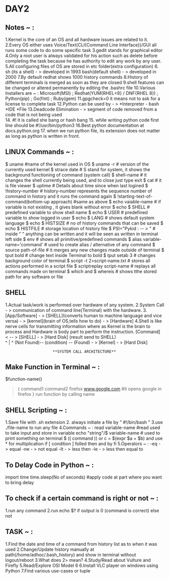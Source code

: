 # DAY2
## Notes ~ :
  1.Kernel is the core of an OS and all hardware issues are related to it.
  2.Every OS either uses Voice/Text(CLI{Command Line Interface})/GUI all runs some code to do some specific task
  3.gedit stands for graphical editor
  4.Only a root user is always validated for his action such as delete before completing the task because he has authority to edit any work by any user.
  5.All configuring files of OS are stored in etc folder(extra configuration)
  6. sh (its a shell) - > developed in 1993   bash(default shell) - > developed in 2000
  7.By default redhat shows 1000 history commands
  8.History of different terminals is merged as soon as they are closed
  9.shell features can be changed or altered permanently by editing the .bashrc file
  10.Various Installers are ~ :
    Microsoft(MSI) ; Redhat(YUM{RHEL<8} / DNF{RHEL 8}) ; Python(pip) ; Go(fmt) ; Ruby(gem)
  11.gpgcheck=0 it means not to ask for a license to complete task
  12.Python can be used by - > *Interpreter - bash
                               *IDE
                               *File
  13.Deadcode Elimination - > segment of code removed from a code that is not being used  
  14. #!  it is called she bang or hash bang
  15. while writing python code first line should be
      #!/usr/bin/python3
  16.Best python documentation at docs.python.org
  17. when we run python file, its extension does not matter as long as python is written in front.
## LINUX Commands ~ :
  $ uname                                 #name of the kernel used in OS
  $ uname -r                              # version of the currently used kernel
  $ strace date                           # S stand for system, it shows the background functioning of command (system call)
  $ shell-name                            # it changes the shell currently being used, and to close just type exit
  $ cat                                   # it is file viewer
  $ uptime                                # Details about time since when last logined
  $ !history-number                       # history-number represents the sequence number of command in history and it runs the command again
  $ !starting-text-of-command(bottom-up approach) #same as above
  $ echo vaiable-name                     # if variable is not existing , it gives blank without error
  $ echo $ SHELL                          # predefined variable to show shell name
  $ echo $ USER                           # predefined variable to show logged in user
  $ echo $ LANG                           # shows default system language
  $ echo $ HISTSIZE                       # no of history commands that can be saved
  $ echo $ HISTFILE                       # storage location of history file
  $ PSI="Pykid : -- > "                   # inside " " anything can be written and it will be seen as written in terminal left side
  $ env                                   # shows all primitive/predefined commands
  $ alias variable-name='command'         # used to create alias / alternative of any command
  $ source path-of-file                   # it merges any new changes made outside of terminal
  $ tput bold                             # change text inside Terminal to bold
  $ tput setab 3                          # changes background color of terminal
  $ script -t 2>script-name.txt           # stores all actions performed in a script file
  $ scriptreplay script-name              # replays all commands made on terminal
  $ which  and $ whereis                  # shows tthe stored path for any software or file
## SHELL
  1.Actual task/work is performed over hardware of any system.
  2.System Call - > communication of command line(Terminal) with the hardware.
  3.[App/Software] - > [SHELL](converts human to machine language and vice versa) - > [kernel](brain of OS,tells how to do) - > [Hardware]
  4.Shell is like nerve cells for transmitting information where as Kernel is the brain to process and Hardware is body part to perform the instruction.
    [Command] < -- > [SHELL] - > [Hard Disk]            (result send to SHELL)  
                       ^               |                        ^
                    (Not Found)-- (condition) -- (Found) - > [Kernel] - > [Hard Disk]
                    
                         **SYSTEM CALL ARCHITECTURE**
## Make Function in Terminal ~ :
  $function-name()
  > {
    command1
    command2
    firefox www.google.com                #it opens google in firefox
    }
    run function by calling name
    
## SHELL Scripting ~ :
  1.Save file with .sh extension
  2. always initiate a file by " #!/bin/bash "
  3.use ./file-name to run any file
  4.Commands ~ :
      read variable-name               #read used to take input and store in variable
      echo "string"/$ variable-name    # used to print something on terminal
      $ (( command )) or  c = $(expr $a + $b) and use \* for multiplication
      if [ condition ] folled then and by fi
  5.Operators ~ :
    -eq - > equal
    -ne - > not equal
    -lt - > less then
    -le - > less then equal to
    
## To Delay Code in Python ~ :
  import time
  time.sleep(No of seconds)           #apply code at part where you want to bring delay
  
## To check if a certain command is right or not ~ :
  1.run any command
  2.run echo $?
    if output is 0 (command is correct) else not
    
  
## TASK ~ :
  1.Find the date and time of a command from history list as to when it was used
  2.Change/Update history manually at path(/home/adhoc/.bash_history) and show in terminal without logout/reboot
  3.What does 2> mean?
  4.Study/Read about Vulture and Firefly
  5.Read/Explore OSI Model 6
  6.Install VLC player on windows using Python
  7.Find various use-cases or tuple
